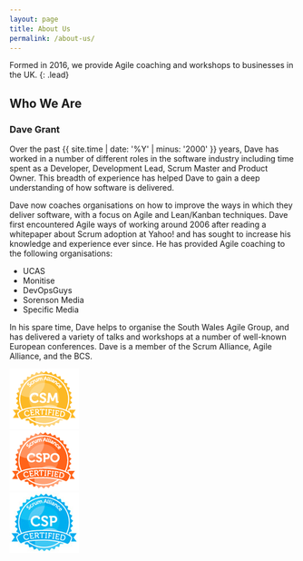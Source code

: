 ```yaml
---
layout: page
title: About Us
permalink: /about-us/
---
```


Formed in 2016, we provide Agile coaching and workshops to businesses in the UK.
{: .lead}

## Who We Are

### Dave Grant

<a href="https://www.linkedin.com/in/davidjonathangrant/"><i class="fa fa-linkedin"></i></a> <a href="https://twitter.com/seize_the_dave"><i class="fa fa-twitter"></i></a>

Over the past {{ site.time | date: '%Y' | minus: '2000' }} years, Dave has worked in a number of different roles in the software industry including time spent as a Developer, Development Lead, Scrum Master and Product Owner.  This breadth of experience has helped Dave to gain a deep understanding of how software is delivered.

Dave now coaches organisations on how to improve the ways in which they deliver software, with a focus on Agile and Lean/Kanban techniques.  Dave first encountered Agile ways of working around 2006 after reading a whitepaper about Scrum adoption at Yahoo! and has sought to increase his knowledge and experience ever since.  He has provided Agile coaching to the following organisations:

- UCAS
- Monitise
- DevOpsGuys
- Sorenson Media
- Specific Media

In his spare time, Dave helps to organise the South Wales Agile Group, and has delivered a variety of talks and workshops at a number of well-known European conferences.  Dave is a member of the Scrum Alliance, Agile Alliance, and the BCS.

<div class="row">
  <div class="col-xs-6 col-md-4">
    <div class="thumbnail">
      <img src="/assets/csm.png">
      </div>
  </div>
  <div class="col-xs-6 col-md-4">
    <div class="thumbnail">
      <img src="/assets/cspo.png">
      </div>
  </div>
    <div class="col-xs-6 col-md-4">
    <div class="thumbnail">
      <img src="/assets/csp.jpg">
      </div>
  </div>
</div>
